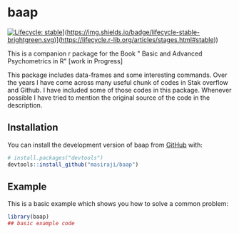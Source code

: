 # baap

<!-- badges: start -->

[![Lifecycle: stable]([https://img.shields.io/badge/lifecycle-stable-brightgreen.svg)](https://lifecycle.r-lib.org/articles/stages.html\#stable)](https://img.shields.io/badge/lifecycle-stable-brightgreen.svg)](https://lifecycle.r-lib.org/articles/stages.html#stable))

<!-- badges: end -->

This is a companion r package for the Book " Basic and Advanced Psychometrics in R" [work in Progress]

This package includes data-frames and some interesting commands. Over the years I have come across many useful chunk of codes in Stak overflow and Github. I have included some of those codes in this package. Whenever possible I have tried to mention the original source of the code in the description.

## Installation

You can install the development version of baap from [GitHub](https://github.com/) with:

``` r
# install.packages("devtools")
devtools::install_github("masiraji/baap")
```

## Example

This is a basic example which shows you how to solve a common problem:

``` r
library(baap)
## basic example code
```
